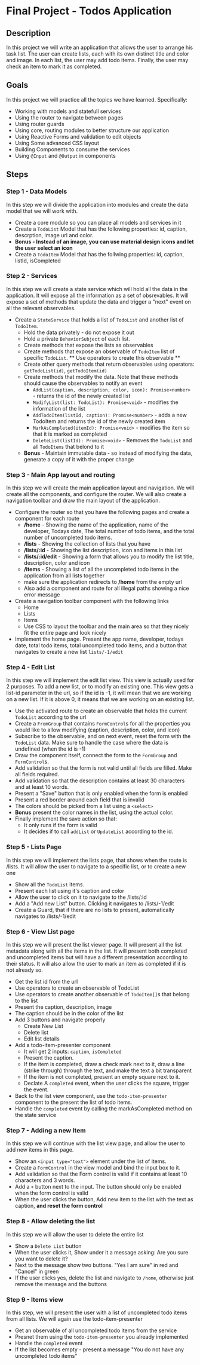 # Final Project - Todos Application
## Description
In this project we will write an application that allows the user to arrange his task list. The user can create lists, each with its own distinct title and color and image. In each list, the user may add todo items. Finally, the user may check an item to mark it as completed.

## Goals
In this project we will practice all the topics we have learned. Specifically:
* Working with models and statefull services
* Using the router to navigate between pages
* Using router guards
* Using core, routing modules to better structure our application
* Using Reactive Forms and validation to edit objects
* Using Some advanced CSS layout
* Building Components to consume the services
* Using `@Input` and `@Output` in components 

## Steps
### Step 1 - Data Models
In this step we will divide the application into modules and create the data model that we will work with. 
- Create a core module so you can place all models and services in it
- Create a `TodoList` Model that has the following properties: id, caption, descrption, image url and color.
- **Bonus - Instead of an image, you can use material design icons and let the user select an icon**
- Create a `TodoItem` Model that has the follwing properties: id, caption, listId, isCompleted

### Step 2 - Services
In this step we will create a state service which will hold all the data in the application. It will expose all the information as a set of obsrevables. It will expose a set of methods that update the data and trigger a "next" event on all the relevant observables.
- Create a `StateService` that holds a list of `TodoList` and another list of `TodoItem`.
    - Hold the data privately - do not expose it out
    - Hold a private `BehaviorSubject` of each list.
    - Create methods that expose the lists as observables
    - Create methods that expose an observable of `TodoItem` list of specific `TodoList`. ** Use operators to create this observable **
    - Create other query methods that return observables using operators: `getTodoList(id)`, `getTodoItem(id)`
    - Create methods that modify the data. Note that these methods should cause the observables to notify an event
        - `AddList(caption, description, color, icon): Promise<number>` - returns the id of the newly created list
        - `ModifyList(list: TodoList): Promise<void>` - modifies the information of the list 
        - `AddTodoItem(listId, caption): Promise<number>` - adds a new TodoItem and returns the id of the newly created item
        - `MarkAsCompleted(itemId): Promise<void>` - modifies the item so that it is marked as completed
        - `DeleteList(listId): Promise<void>` - Removes the `TodoList` and all `TodoItems` that belond to it
    - **Bonus** - Maintain immutable data - so instead of modifying the data, generate a copy of it with the proper change

### Step 3 - Main App layout and routing
In this step we will create the main application layout and navigation. We will create all the components, and configure the router. We will also create a navigation toolbar and draw the main layout of the application.
- Configure the router so that you have the following pages and create a component for each route
    - **/home** - Showing the name of the application, name of the developer, Todays date, The total number of todo items, and the total number of uncompleted todo items.
    - **/lists** - Showing the collection of lists that you have
    - **/lists/:id** - Showing the list description, icon and items in this list
    - **/lists/:id/edit** - Showing a form that allows you to modify the list title, description, color and icon
    - **/items** - Showing a list of all the uncompleted todo items in the application from all lists together
    - make sure the application redirects to **/home** from the empty url
    - Also add a component and route for all illegal paths showing a nice error message
- Create a navigation toolbar component with the following links
    - Home
    - Lists
    - Items
    - Use CSS to layout the toolbar and the main area so that they nicely fit the entire page and look nicely
- Implement the home page. Present the app name, developer, todays date, total todo items, total uncompleted todo items, and a button that navigates to create a new list `lists/-1/edit`

### Step 4 - Edit List
In this step we will implement the edit list view. This view is actually used for 2 purposes. To add a new list, or to modify an existing one. This view gets a list-id parameter in the url, so if the id is -1, it will mean that we are working on a new list. If it is above 0, it means that we are working on an existing list.
- Use the activated route to create an observable that holds the current `TodoList` according to the url
- Create a `FromGroup` that contains `FormControl`s for all the properties you would like to allow modifying (caption, description, color, and icon)
- Subscribe to the observable, and on next event, reset the form with the `TodoList` data. Make sure to handle the case where the data is undefined (when the id is -1)
- Draw the component itself, connect the form to the `FormGroup` and `FormControl`s. 
- Add validation so that the form is not valid until all fields are filled. Make all fields required.
- Add validation so that the description contains at least 30 characters and at least 10 words.
- Present a "Save" button that is only enabled when the form is enabled
- Present a red border around each field that is invalid
- The colors should be picked from a list using a `<select>`
- **Bonus** present the color names in the list, using the actual color.
- Finally implement the save action so that:
    - It only runs if the form is valid
    - It decides if to call `addList` or `UpdateList` according to the id. 
### Step 5 - Lists Page
In this step we will implement the lists page, that shows when the route is /lists. It will allow the user to navigate to a specific list, or to create a new one
- Show all the `TodoList` items. 
- Present each list using it's caption and color 
- Allow the user to click on it to navigate to the /lists/:id
- Add a "Add new List" button. Clicking it navigates to /lists/-1/edit
- Create a Guard, that if there are no lists to present, automatically navigates to /lists/-1/edit

### Step 6 - View List page
In this step we will present the list viewer page. It will present all the list metadata along with all the items in the list. It will present both completed and uncompleted items but will have a different presentation according to their status. It will also allow the user to mark an item as completed if it is not already so.
- Get the list id from the url 
- Use operators to create an observable of TodoList
- Use operators to create another observable of `TodoItem[]`s that belong to the list
- Present the caption, description, image
- The caption should be in the color of the list
- Add 3 buttons and navigate properly
    - Create New List
    - Delete list
    - Edit list details
- Add a todo-item-presenter component
    - It will get 2 inputs: `caption`, `isCompleted`
    - Present the caption.
    - If the item is completed, draw a check mark next to it, draw a line (strike through) through the text, and make the text a bit transparent
    - If the item is not completed, present an empty square next to it.
    - Declate A `completed` event, when the user clicks the square, trigger the event.
- Back to the list view component, use the `todo-item-presenter` component to the present the list of todo items. 
- Handle the `completed` event by calling the markAsCompleted method on the state service

### Step 7 - Adding a new Item
In this step we will continue with the list view page, and allow the user to add new items in this page. 

- Show an `<input type="text">` element under the list of items.
- Create a `FormControl` in the view model and bind the input box to it.
- Add validation so that the Form control is valid if it contains at least 10 characters and 3 words.
- Add a `+` button next to the input. The button should only be enabled when the form control is valid
- When the user clicks the button, Add new item to the list with the text as caption, **and reset the form control**

### Step 8 - Allow deleting the list
In this step we will allow the user to delete the entire list
- Show a `Delete List` button
- When the user clicks it, Show under it a message asking: Are you sure you want to delete it?
- Next to the message show two buttons. "Yes I am sure" in red and "Cancel" in green
- If the user clicks yes, delete the list and navigate to `/home`, otherwise just remove the message and the buttons

### Step 9 - Items view
In this step, we will present the user with a list of uncompleted todo items from all lists. We will again use the todo-item-presenter
- Get an observable of all uncompleted todo items from the service
- Presnet them using the `todo-item-presenter` you already implemented
- Handle the `completed` event
- If the list becomes empty - present a message "You do not have any uncompleted todo items"
